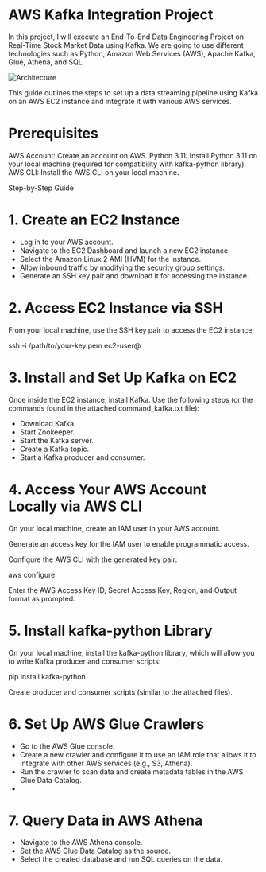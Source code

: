 # AWS Kafka Integration Project
In this project, I will execute an End-To-End Data Engineering Project on Real-Time Stock Market Data using Kafka.  We are going to use different technologies such as Python, Amazon Web Services (AWS), Apache Kafka, Glue, Athena, and SQL.

![Architecture](https://github.com/user-attachments/assets/79b7c7b1-4994-48be-8cb0-1a15d51f6a2a)

This guide outlines the steps to set up a data streaming pipeline using Kafka on an AWS EC2 instance and integrate it with various AWS services.

# Prerequisites

AWS Account: Create an account on AWS.
Python 3.11: Install Python 3.11 on your local machine (required for compatibility with kafka-python library).
AWS CLI: Install the AWS CLI on your local machine.

Step-by-Step Guide

# 1. Create an EC2 Instance
- Log in to your AWS account.
- Navigate to the EC2 Dashboard and launch a new EC2 instance.
- Select the Amazon Linux 2 AMI (HVM) for the instance.
- Allow inbound traffic by modifying the security group settings.
- Generate an SSH key pair and download it for accessing the instance.
# 2. Access EC2 Instance via SSH

From your local machine, use the SSH key pair to access the EC2 instance:

ssh -i /path/to/your-key.pem ec2-user@<EC2-Instance-Public-IP>

# 3. Install and Set Up Kafka on EC2
Once inside the EC2 instance, install Kafka. Use the following steps (or the commands found in the attached command_kafka.txt file):
- Download Kafka.
- Start Zookeeper.
- Start the Kafka server.
- Create a Kafka topic.
- Start a Kafka producer and consumer.
# 4. Access Your AWS Account Locally via AWS CLI
On your local machine, create an IAM user in your AWS account.

Generate an access key for the IAM user to enable programmatic access.

Configure the AWS CLI with the generated key pair:

aws configure

Enter the AWS Access Key ID, Secret Access Key, Region, and Output format as prompted.

# 5. Install kafka-python Library
On your local machine, install the kafka-python library, which will allow you to write Kafka producer and consumer scripts:

pip install kafka-python

Create producer and consumer scripts (similar to the attached files).

# 6. Set Up AWS Glue Crawlers
- Go to the AWS Glue console.
- Create a new crawler and configure it to use an IAM role that allows it to integrate with other AWS services (e.g., S3, Athena).
- Run the crawler to scan data and create metadata tables in the AWS Glue Data Catalog.
- 
# 7. Query Data in AWS Athena
- Navigate to the AWS Athena console.
- Set the AWS Glue Data Catalog as the source.
- Select the created database and run SQL queries on the data.
